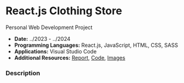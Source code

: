 # React.js Clothing Store
Personal Web Development Project
- **Date:** ../2023 - ../2024
- **Programming Languages:** React.js, JavaScript, HTML, CSS, SASS
- **Applications:** Visual Studio Code
- **Additional Resources:** [Report](), [Code](https://github.com/SamuelAkintomide/ARTEx/tree/main/Code), [Images](https://github.com/SamuelAkintomide/ARTEx/tree/main/Images)
  
### Description


